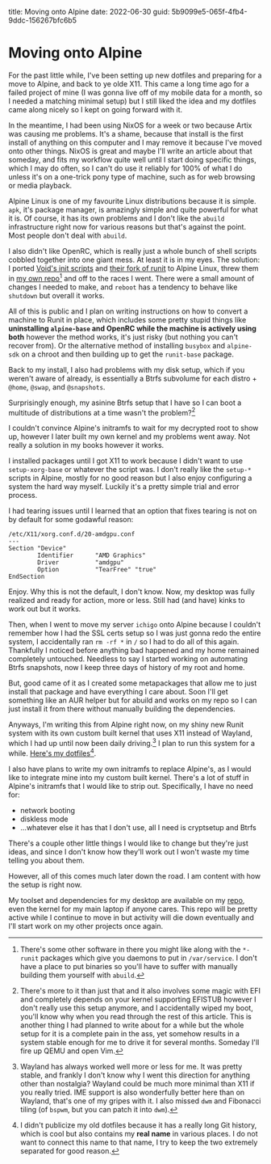 title: Moving onto Alpine
date: 2022-06-30
guid: 5b9099e5-065f-4fb4-9ddc-156267bfc6b5

# Moving onto Alpine

For the past little while, I've been setting up new dotfiles and preparing for a
move to Alpine, and back to ye olde X11.
This came a long time ago for a failed project of mine (I was gonna live off of
my mobile data for a month, so I needed a matching minimal setup) but I still
liked the idea and my dotfiles came along nicely so I kept on going forward with
it.

In the meantime, I had been using NixOS for a week or two because Artix was
causing me problems.
It's a shame, because that install is the first install of anything on this
computer and I may remove it because I've moved onto other things.
NixOS is great and maybe I'll write an article about that someday, and fits my
workflow quite well until I start doing specific things, which I may do often,
so I can't do use it reliably for 100% of what I do unless it's on a one-trick
pony type of machine, such as for web browsing or media playback.

Alpine Linux is one of my favourite Linux distributions because it is simple.
`apk`, it's package manager, is amazingly simple and quite powerful for what it
is.
Of course, it has its own problems and I don't like the `abuild` infrastructure
right now for various reasons but that's against the point.
Most people don't deal with `abuild`.

I also didn't like OpenRC, which is really just a whole bunch of shell scripts
cobbled together into one giant mess. At least it is in my eyes.
The solution: I ported
[Void's init scripts](https://github.com/KushBlazingJudah/alpine-runit) and
[their fork of runit](https://github.com/void-linux/runit) to Alpine Linux,
threw them in [my own repo](https://github.com/KushBlazingJudah/alpine-repo)[^1]
and off to the races I went.
There were a small amount of changes I needed to make, and `reboot` has a
tendency to behave like `shutdown` but overall it works.

All of this is public and I plan on writing instructions on how to convert a
machine to Runit in place, which includes some pretty stupid things like
**uninstalling `alpine-base` and OpenRC while the machine is actively using
both** however the method works, it's just risky (but nothing you can't recover
from).
Or the alternative method of installing `busybox` and `alpine-sdk` on a chroot
and then building up to get the `runit-base` package.

Back to my install, I also had problems with my disk setup, which if you weren't
aware of already, is essentially a Btrfs subvolume for each distro + `@home`,
`@swap`, and `@snapshots`.

Surprisingly enough, my asinine Btrfs setup that I have so I can boot a
multitude of distributions at a time wasn't the problem?[^2]

I couldn't convince Alpine's initramfs to wait for my decrypted root to show up,
however I later built my own kernel and my problems went away.
Not really a solution in my books however it works.

I installed packages until I got X11 to work because I didn't want to use
`setup-xorg-base` or whatever the script was.
I don't really like the `setup-*` scripts in Alpine, mostly for no good reason
but I also enjoy configuring a system the hard way myself.
Luckily it's a pretty simple trial and error process.

I had tearing issues until I learned that an option that fixes tearing is not on
by default for some godawful reason:

```
/etc/X11/xorg.conf.d/20-amdgpu.conf
---
Section "Device"
        Identifier      "AMD Graphics"
        Driver          "amdgpu"
        Option          "TearFree" "true"
EndSection
```

Enjoy.
Why this is not the default, I don't know.
Now, my desktop was fully realized and ready for action, more or less.
Still had (and have) kinks to work out but it works.

Then, when I went to move my server `ichigo` onto Alpine because I couldn't
remember how I had the SSL certs setup so I was just gonna redo the entire
system, I accidentally ran `rm -rf *` in `/` so I had to do all of this again.
Thankfully I noticed before anything bad happened and my home remained
completely untouched.
Needless to say I started working on automating Btrfs snapshots, now I keep
three days of history of my root and home.

But, good came of it as I created some metapackages that allow me to just
install that package and have everything I care about.
Soon I'll get something like an AUR helper but for abuild and works on my repo
so I can just install it from there without manually building the dependencies.

Anyways, I'm writing this from Alpine right now, on my shiny new Runit system
with its own custom built kernel that uses X11 instead of Wayland, which I had
up until now been daily driving.[^3]
I plan to run this system for a while.
[Here's my dotfiles](https://github.com/KushBlazingJudah/x11-dotfiles)[^4].

I also have plans to write my own initramfs to replace Alpine's, as I would like
to integrate mine into my custom built kernel.
There's a lot of stuff in Alpine's initramfs that I would like to strip out.
Specifically, I have no need for:

- network booting
- diskless mode
- ...whatever else it has that I don't use, all I need is cryptsetup and Btrfs

There's a couple other little things I would like to change but they're just
ideas, and since I don't know how they'll work out I won't waste my time telling
you about them.

However, all of this comes much later down the road.
I am content with how the setup is right now.

My toolset and dependencies for my desktop are available on my
[repo](https://github.com/KushBlazingJudah/alpine-repo), even the kernel for my
main laptop if anyone cares.
This repo will be pretty active while I continue to move in but activity will
die down eventually and I'll start work on my other projects once again.

[^1]: There's some other software in there you might like along with the
  `*-runit` packages which give you daemons to put in `/var/service`.
  I don't have a place to put binaries so you'll have to suffer with manually
  building them yourself with `abuild`.

[^2]: There's more to it than just that and it also involves some magic with
  EFI and completely depends on your kernel supporting EFISTUB however I don't
  really use this setup anymore, and I accidentally wiped my boot, you'll know
  why when you read through the rest of this article.
  This is another thing I had planned to write about for a while but the whole
  setup for it is a complete pain in the ass, yet somehow results in a system
  stable enough for me to drive it for several months.
  Someday I'll fire up QEMU and open Vim.

[^3]: Wayland has always worked well more or less for me. It was pretty stable,
  and frankly I don't know why I went this direction for anything other than
  nostalgia? Wayland could be much more minimal than X11 if you really tried.
  IME support is also wonderfully better here than on Wayland, that's one of my
  gripes with it.
  I also missed `dwm` and Fibonacci tiling (of `bspwm`, but you can patch it
  into `dwm`).

[^4]: I didn't publicize my old dotfiles because it has a really long Git
  history, which is cool but also contains my **real name** in various places.
  I do not want to connect this name to that name, I try to keep the two
  extremely separated for good reason.

